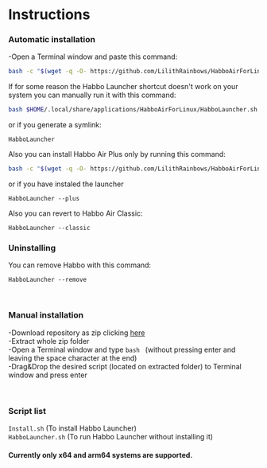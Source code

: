 # Instructions
### Automatic installation

-Open a Terminal window and paste this command:
```sh
bash -c "$(wget -q -O- https://github.com/LilithRainbows/HabboAirForLinux/raw/gabo/Install.sh)"
```
If for some reason the Habbo Launcher shortcut doesn't work on your system you can manually run it with this command:
```sh
bash $HOME/.local/share/applications/HabboAirForLinux/HabboLauncher.sh
```

or if you generate a symlink:

```
HabboLauncher
```

Also you can install Habbo Air Plus only by running this command:

```sh
bash -c "$(wget -q -O- https://github.com/LilithRainbows/HabboAirForLinux/raw/gabo/Install.sh)" -- --plus
```

or if you have instaled the launcher

```
HabboLauncher --plus
```

Also you can revert to Habbo Air Classic:

```
HabboLauncher --classic
```

### Uninstalling

You can remove Habbo with this command:

```
HabboLauncher --remove
```

<br>

### Manual installation

-Download repository as zip clicking [here](https://github.com/LilithRainbows/HabboAirForLinux/archive/refs/heads/main.zip)<br>
-Extract whole zip folder<br>
-Open a Terminal window and type ```bash ``` (without pressing enter and leaving the space character at the end)<br>
-Drag&Drop the desired script (located on extracted folder) to Terminal window and press enter<br>

<br>

### Script list
```Install.sh``` (To install Habbo Launcher)<br>
```HabboLauncher.sh``` (To run Habbo Launcher without installing it)

#### Currently only x64 and arm64 systems are supported.
